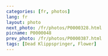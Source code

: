 ```yaml
---
categories: [fr, photos]
lang: fr
layout: photo
next_photo: /fr/photos/P0000328.html
picname: P0000048
prev_photo: /fr/photos/P0000387.html
tags: [Dead Klippspringer, Flower]
---
```

